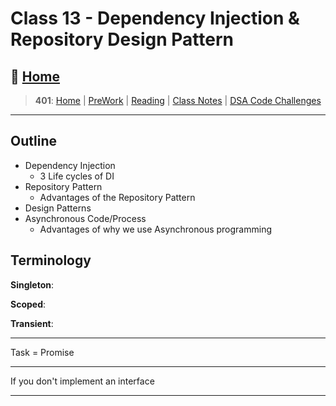 # Class 13 - Dependency Injection & Repository Design Pattern

## 🏡 [**Home**](https://mistidinzy.github.io/ReadingNotes/)

> **401**: [Home](/401home.md)
|
[PreWork](/401/PreworkRM.md)
|
[Reading](/401/ReadingRM.md)
|
[Class Notes](/401/ClassRM.md)
|
[DSA Code Challenges](https://mistidinzy.github.io/data-structures-and-algorithms/)
>

---

## Outline

- Dependency Injection
  - 3 Life cycles of DI
- Repository Pattern
  - Advantages of the Repository Pattern
- Design Patterns
- Asynchronous Code/Process
  - Advantages of why we use Asynchronous programming

## Terminology

**Singleton**:

**Scoped**:

**Transient**:

---

Task = Promise

---

If you don't implement an interface

---
